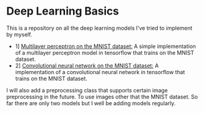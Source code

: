# Deep Learning Basics
This is a repository on all the deep learning models I've tried to implement by myself. 
* 1] [Multilayer perceptron on the MNIST dataset:](https://github.com/TheG3ntleman/DeepLearningBasics/blob/master/MLP.py) A simple implementation of a multilayer perceptron model in tensorflow that trains on the MNIST dataset.
* 2] [Convolutional neural network on the MNIST dataset:](https://github.com/TheG3ntleman/DeepLearningBasics/blob/master/ConvolutionalNeuralNetwork.py) A implementation of a convolutional neural network in tensorflow that trains on the MNIST dataset.

I will also add a preprocessing class that supports certain image preprocessing in the future. To use images other that the MNIST dataset. So far there are only two models but I well be adding models regularly.
